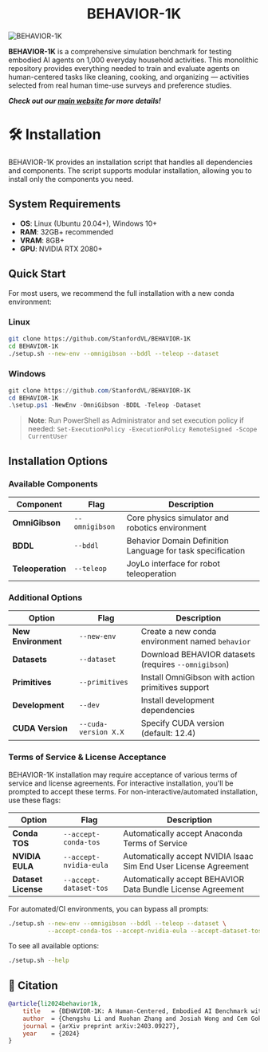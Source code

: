 <h1 align="center">BEHAVIOR-1K</h1>

![BEHAVIOR-1K](./docs/assets/readme_splash_logo.png)

**BEHAVIOR-1K** is a comprehensive simulation benchmark for testing embodied AI agents on 1,000 everyday household activities. This monolithic repository provides everything needed to train and evaluate agents on human-centered tasks like cleaning, cooking, and organizing — activities selected from real human time-use surveys and preference studies.

***Check out our [main website](https://behavior.stanford.edu/) for more details!***

# 🛠️ Installation

BEHAVIOR-1K provides an installation script that handles all dependencies and components. The script supports modular installation, allowing you to install only the components you need.

## System Requirements

- **OS**: Linux (Ubuntu 20.04+), Windows 10+
- **RAM**: 32GB+ recommended
- **VRAM**: 8GB+
- **GPU**: NVIDIA RTX 2080+

## Quick Start

For most users, we recommend the full installation with a new conda environment:

### Linux
```bash
git clone https://github.com/StanfordVL/BEHAVIOR-1K
cd BEHAVIOR-1K
./setup.sh --new-env --omnigibson --bddl --teleop --dataset
```

### Windows
```powershell
git clone https://github.com/StanfordVL/BEHAVIOR-1K
cd BEHAVIOR-1K
.\setup.ps1 -NewEnv -OmniGibson -BDDL -Teleop -Dataset
```

> **Note**: Run PowerShell as Administrator and set execution policy if needed: `Set-ExecutionPolicy -ExecutionPolicy RemoteSigned -Scope CurrentUser`

## Installation Options

### Available Components

| Component | Flag | Description |
|-----------|------|-------------|
| **OmniGibson** | `--omnigibson` | Core physics simulator and robotics environment |
| **BDDL** | `--bddl` | Behavior Domain Definition Language for task specification |
| **Teleoperation** | `--teleop` | JoyLo interface for robot teleoperation |

### Additional Options

| Option | Flag | Description |
|--------|------|-------------|
| **New Environment** | `--new-env` | Create a new conda environment named `behavior` |
| **Datasets** | `--dataset` | Download BEHAVIOR datasets (requires `--omnigibson`) |
| **Primitives** | `--primitives` | Install OmniGibson with action primitives support |
| **Development** | `--dev` | Install development dependencies |
| **CUDA Version** | `--cuda-version X.X` | Specify CUDA version (default: 12.4) |

### Terms of Service & License Acceptance

BEHAVIOR-1K installation may require acceptance of various terms of service and license agreements. For interactive installation, you'll be prompted to accept these terms. For non-interactive/automated installation, use these flags:

| Option | Flag | Description |
|--------|------|-------------|
| **Conda TOS** | `--accept-conda-tos` | Automatically accept Anaconda Terms of Service |
| **NVIDIA EULA** | `--accept-nvidia-eula` | Automatically accept NVIDIA Isaac Sim End User License Agreement |
| **Dataset License** | `--accept-dataset-tos` | Automatically accept BEHAVIOR Data Bundle License Agreement |

For automated/CI environments, you can bypass all prompts:

```bash
./setup.sh --new-env --omnigibson --bddl --teleop --dataset \
           --accept-conda-tos --accept-nvidia-eula --accept-dataset-tos
```

To see all available options:
```bash
./setup.sh --help
```

## 📄 Citation

```bibtex
@article{li2024behavior1k,
    title   = {BEHAVIOR-1K: A Human-Centered, Embodied AI Benchmark with 1,000 Everyday Activities and Realistic Simulation},
    author  = {Chengshu Li and Ruohan Zhang and Josiah Wong and Cem Gokmen and Sanjana Srivastava and Roberto Martín-Martín and Chen Wang and Gabrael Levine and Wensi Ai and Benjamin Martinez and Hang Yin and Michael Lingelbach and Minjune Hwang and Ayano Hiranaka and Sujay Garlanka and Arman Aydin and Sharon Lee and Jiankai Sun and Mona Anvari and Manasi Sharma and Dhruva Bansal and Samuel Hunter and Kyu-Young Kim and Alan Lou and Caleb R Matthews and Ivan Villa-Renteria and Jerry Huayang Tang and Claire Tang and Fei Xia and Yunzhu Li and Silvio Savarese and Hyowon Gweon and C. Karen Liu and Jiajun Wu and Li Fei-Fei},
    journal = {arXiv preprint arXiv:2403.09227},
    year    = {2024}
}
```
